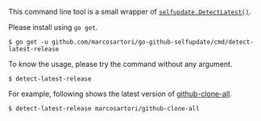 This command line tool is a small wrapper of [`selfupdate.DetectLatest()`](https://godoc.org/github.com/marcosartori/go-github-selfupdate/selfupdate#DetectLatest).

Please install using `go get`.

```
$ go get -u github.com/marcosartori/go-github-selfupdate/cmd/detect-latest-release
```

To know the usage, please try the command without any argument.

```
$ detect-latest-release
```

For example, following shows the latest version of [github-clone-all](https://github.com/marcosartori/github-clone-all).

```
$ detect-latest-release marcosartori/github-clone-all
```

